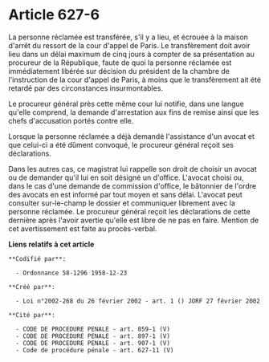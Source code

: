 # Article 627-6

La personne réclamée est transférée, s'il y a lieu, et écrouée à la maison d'arrêt du ressort de la cour d'appel de Paris. Le
transfèrement doit avoir lieu dans un délai maximum de cinq jours à compter de sa présentation au procureur de la République,
faute de quoi la personne réclamée est immédiatement libérée sur décision du président de la chambre de l'instruction de la
cour d'appel de Paris, à moins que le transfèrement ait été retardé par des circonstances insurmontables.

Le procureur général près cette même cour lui notifie, dans une langue qu'elle comprend, la demande d'arrestation aux fins de
remise ainsi que les chefs d'accusation portés contre elle.

Lorsque la personne réclamée a déjà demandé l'assistance d'un avocat et que celui-ci a été dûment convoqué, le procureur
général reçoit ses déclarations.

Dans les autres cas, ce magistrat lui rappelle son droit de choisir un avocat ou de demander qu'il lui en soit désigné un
d'office. L'avocat choisi ou, dans le cas d'une demande de commission d'office, le bâtonnier de l'ordre des avocats en est
informé par tout moyen et sans délai. L'avocat peut consulter sur-le-champ le dossier et communiquer librement avec la
personne réclamée. Le procureur général reçoit les déclarations de cette dernière après l'avoir avertie qu'elle est libre de
ne pas en faire. Mention de cet avertissement est faite au procès-verbal.

**Liens relatifs à cet article**

	**Codifié par**:

	  - Ordonnance 58-1296 1958-12-23

	**Créé par**:

	  - Loi n°2002-268 du 26 février 2002 - art. 1 () JORF 27 février 2002

	**Cité par**:

	  - CODE DE PROCEDURE PENALE - art. 859-1 (V)
	  - CODE DE PROCEDURE PENALE - art. 897-1 (V)
	  - CODE DE PROCEDURE PENALE - art. 907-1 (V)
	  - Code de procédure pénale - art. 627-11 (V)
